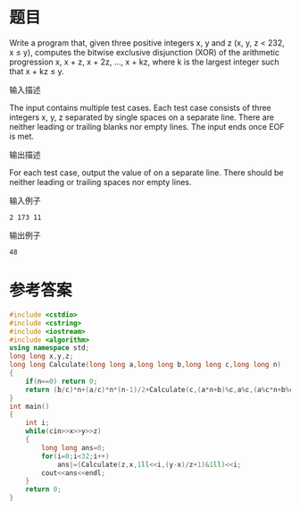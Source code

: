 # 题目
Write a program that, given three positive integers x, y and z (x, y, z < 232, x ≤ y), computes the bitwise exclusive disjunction (XOR) of the arithmetic progression x, x + z, x + 2z, …, x + kz, where k is the largest integer such that x + kz ≤ y.

输入描述

The input contains multiple test cases. Each test case consists of three integers x, y, z separated by single spaces on a separate line. There are neither leading or trailing blanks nor empty lines. The input ends once EOF is met.

输出描述

For each test case, output the value of  on a separate line. There should be neither leading or trailing spaces nor empty lines.

输入例子
```
2 173 11
```
输出例子
```
48
```
# 参考答案
```C++
#include <cstdio>
#include <cstring>
#include <iostream>
#include <algorithm>
using namespace std;
long long x,y,z;
long long Calculate(long long a,long long b,long long c,long long n)
{
    if(n==0) return 0;
    return (b/c)*n+(a/c)*n*(n-1)/2+Calculate(c,(a*n+b)%c,a%c,(a%c*n+b%c)/c);
}
int main()
{
    int i;
    while(cin>>x>>y>>z)
    {
        long long ans=0;
        for(i=0;i<32;i++)
            ans|=(Calculate(z,x,1ll<<i,(y-x)/z+1)&1ll)<<i;
        cout<<ans<<endl;
    }
    return 0;
}




